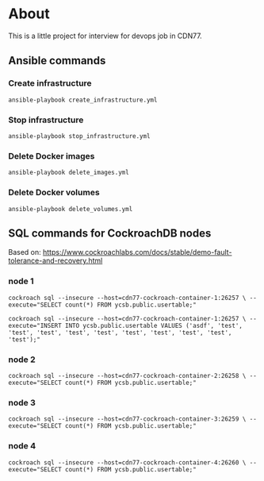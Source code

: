 # About

This is a little project for interview for devops job in CDN77.

## Ansible commands
### Create infrastructure 
`ansible-playbook create_infrastructure.yml`

### Stop infrastructure

`ansible-playbook stop_infrastructure.yml`

### Delete Docker images

`ansible-playbook delete_images.yml`

### Delete Docker volumes

`ansible-playbook delete_volumes.yml`
## SQL commands for CockroachDB nodes

Based on: https://www.cockroachlabs.com/docs/stable/demo-fault-tolerance-and-recovery.html

### node 1 

`cockroach sql --insecure --host=cdn77-cockroach-container-1:26257 \
--execute="SELECT count(*) FROM ycsb.public.usertable;"`

`cockroach sql --insecure --host=cdn77-cockroach-container-1:26257 \
--execute="INSERT INTO ycsb.public.usertable VALUES ('asdf', 'test', 'test', 'test', 'test', 'test', 'test', 'test', 'test', 'test', 'test');"`

### node 2

`cockroach sql --insecure --host=cdn77-cockroach-container-2:26258 \
--execute="SELECT count(*) FROM ycsb.public.usertable;"`

### node 3

`cockroach sql --insecure --host=cdn77-cockroach-container-3:26259 \
--execute="SELECT count(*) FROM ycsb.public.usertable;"`

### node 4

`cockroach sql --insecure --host=cdn77-cockroach-container-4:26260 \
--execute="SELECT count(*) FROM ycsb.public.usertable;"`
